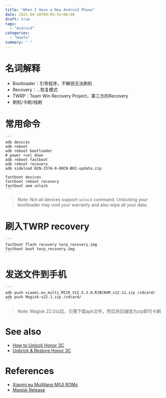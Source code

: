 ```yaml
---
title: "When I Have a New Android Phone"
date: 2021-04-10T09:05:51+08:00
draft: true
tags:
  - "Android"
categories:
  - "HowTo"
summary: " "
---
```


# 名词解释

- Bootloader：引导程序，不解锁无法刷机
- Recovery：...恢复模式
- TWRP：Team Win Recovery Project，第三方的Recovery
- 刷机/卡刷/线刷

# 常用命令

    ```
    adb devices
    adb reboot
    adb reboot bootloader
    # power +vol down
    adb reboot fastboot
    adb reboot recovery
    adb sideload B2N-337A-0-00CN-B02-update.zip

    fastboot devices
    fastboot reboot recovery
    fastboot oem unlock
    ```

> Note: Not all devices support `unlock` command. Unlocking your bootloader may void your warranty and also wipe all your data.

# 刷入TWRP recovery

    ```
    fastboot flash recovery twrp_recovery.img
    fastboot boot twrp_recovery.img
    ```

# 发送文件到手机

    ```
    adb push xiaomi.eu_multi_MI10_V12.5.3.0.RJBCNXM_v12-11.zip /sdcard/
    adb push Magisk-v22.1.zip /sdcard/
    ```

> Note: Magisk 22.0以后，只需下载apk文件，然后将后缀改为zip即可卡刷

# See also

- [How to Unlock Honor 3C](https://www.carbontesla.com/2014/08/guide-unlock-honor-3c-h30-u10-bootloader-using-sp-flash-tool/)
- [Unbrick & Restore Honor 3C](https://www.carbontesla.com/2014/08/tutorial-unbrick-restore-honor-3c-h30-u10-b108-stock-jb-firmware-v100r001c900b108/)

# References

- [Xiaomi.eu Multilang MIUI ROMs](https://sourceforge.net/projects/xiaomi-eu-multilang-miui-roms/files/xiaomi.eu/MIUI-STABLE-RELEASES/)
- [Magisk Release](https://github.com/topjohnwu/Magisk/releases)
